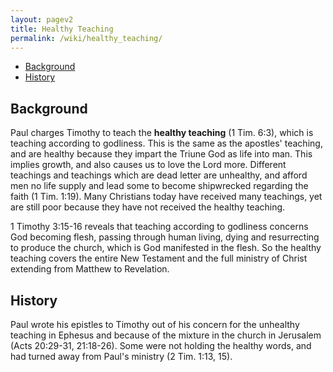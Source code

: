 ```yaml
---
layout: pagev2
title: Healthy Teaching
permalink: /wiki/healthy_teaching/
---
```

- [Background](#background)
- [History](#history)

## Background

Paul charges Timothy to teach the **healthy teaching** (1 Tim. 6:3), which is teaching according to godliness. This is the same as the apostles' teaching, and are healthy because they impart the Triune God as life into man. This implies growth, and also causes us to love the Lord more. Different teachings and teachings which are dead letter are unhealthy, and afford men no life supply and lead some to become shipwrecked regarding the faith (1 Tim. 1:19). Many Christians today have received many teachings, yet are still poor because they have not received the healthy teaching.

1 Timothy 3:15-16 reveals that teaching according to godliness concerns God becoming flesh, passing through human living, dying and resurrecting to produce the church, which is God manifested in the flesh. So the healthy teaching covers the entire New Testament and the full ministry of Christ extending from Matthew to Revelation.

## History

Paul wrote his epistles to Timothy out of his concern for the unhealthy teaching in Ephesus and because of the mixture in the church in Jerusalem (Acts 20:29-31, 21:18-26). Some were not holding the healthy words, and had turned away from Paul's ministry (2 Tim. 1:13, 15). 
